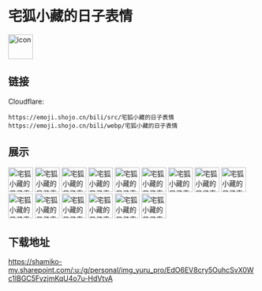 # 宅狐小藏的日子表情
<img src="https://emoji.shojo.cn/bili/src/宅狐小藏的日子表情/icon.png" width="50" height="50" alt="icon">

## 链接
Cloudflare:
```
https://emoji.shojo.cn/bili/src/宅狐小藏的日子表情
https://emoji.shojo.cn/bili/webp/宅狐小藏的日子表情
```
## 展示
<img src="https://emoji.shojo.cn/bili/src/宅狐小藏的日子表情/宅狐小藏的日子表情-吸.png" width="50" height="50" alt="宅狐小藏的日子表情-吸">
<img src="https://emoji.shojo.cn/bili/src/宅狐小藏的日子表情/宅狐小藏的日子表情-倒立鼓掌.png" width="50" height="50" alt="宅狐小藏的日子表情-倒立鼓掌">
<img src="https://emoji.shojo.cn/bili/src/宅狐小藏的日子表情/宅狐小藏的日子表情-无语子.png" width="50" height="50" alt="宅狐小藏的日子表情-无语子">
<img src="https://emoji.shojo.cn/bili/src/宅狐小藏的日子表情/宅狐小藏的日子表情-优雅.png" width="50" height="50" alt="宅狐小藏的日子表情-优雅">
<img src="https://emoji.shojo.cn/bili/src/宅狐小藏的日子表情/宅狐小藏的日子表情-dd.png" width="50" height="50" alt="宅狐小藏的日子表情-dd">
<img src="https://emoji.shojo.cn/bili/src/宅狐小藏的日子表情/宅狐小藏的日子表情-想要.png" width="50" height="50" alt="宅狐小藏的日子表情-想要">
<img src="https://emoji.shojo.cn/bili/src/宅狐小藏的日子表情/宅狐小藏的日子表情-麻了.png" width="50" height="50" alt="宅狐小藏的日子表情-麻了">
<img src="https://emoji.shojo.cn/bili/src/宅狐小藏的日子表情/宅狐小藏的日子表情-酷啊.png" width="50" height="50" alt="宅狐小藏的日子表情-酷啊">
<img src="https://emoji.shojo.cn/bili/src/宅狐小藏的日子表情/宅狐小藏的日子表情-送fafa.png" width="50" height="50" alt="宅狐小藏的日子表情-送fafa">
<img src="https://emoji.shojo.cn/bili/src/宅狐小藏的日子表情/宅狐小藏的日子表情-我酸了.png" width="50" height="50" alt="宅狐小藏的日子表情-我酸了">
<img src="https://emoji.shojo.cn/bili/src/宅狐小藏的日子表情/宅狐小藏的日子表情-留个耳朵.png" width="50" height="50" alt="宅狐小藏的日子表情-留个耳朵">
<img src="https://emoji.shojo.cn/bili/src/宅狐小藏的日子表情/宅狐小藏的日子表情-盯.png" width="50" height="50" alt="宅狐小藏的日子表情-盯">
<img src="https://emoji.shojo.cn/bili/src/宅狐小藏的日子表情/宅狐小藏的日子表情-佛系.png" width="50" height="50" alt="宅狐小藏的日子表情-佛系">
<img src="https://emoji.shojo.cn/bili/src/宅狐小藏的日子表情/宅狐小藏的日子表情-啥.png" width="50" height="50" alt="宅狐小藏的日子表情-啥">
<img src="https://emoji.shojo.cn/bili/src/宅狐小藏的日子表情/宅狐小藏的日子表情-难过.png" width="50" height="50" alt="宅狐小藏的日子表情-难过">

## 下载地址

https://shamiko-my.sharepoint.com/:u:/g/personal/img_yuru_pro/EdO6EV8cry5OuhcSvX0Wc1IBGC5FvzjmKqU4o7u-HdVtvA